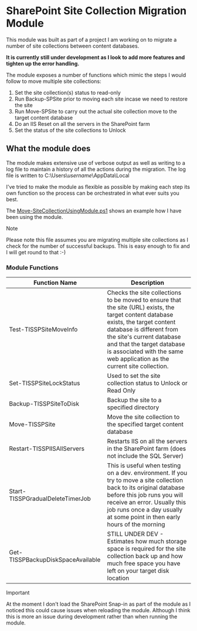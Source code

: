 
# SharePoint Site Collection Migration Module

This module was built as part of a project I am working on to migrate a number of site collections between content databases.

**It is currently still under development as I look to add more features and tighten up the error handling.**

The module exposes a number of functions which mimic the steps I would follow to move multiple site collections:

1. Set the site collection(s) status to read-only
2. Run Backup-SPSite prior to moving each site incase we need to restore the site
3. Run Move-SPSite to carry out the actual site collection move to the target content database
4. Do an IIS Reset on all the servers in the SharePoint farm
5. Set the status of the site collections to Unlock

## What the module does

The module makes extensive use of verbose output as well as writing to a log file to maintain a history of all the actions during the migration. The log file is written to C:\Users\\*username*\AppData\Local

I've tried to make the module as flexible as possible by making each step its own function so the process can be orchestrated in what ever suits you best.

The [Move-SiteCollectionUsingModule.ps1](https://github.com/thisidiotsays/SharePointSiteCollectionMigrationModule/blob/master/Move-SiteCollectionsUsingModule.ps1) shows an example how I have been using the module.

> [!NOTE]
> Please note this file assumes you are migrating multiple site collections as I check for the number of successful backups. This is easy enough to fix and I will get round to that :-)

### Module Functions


|Function Name  |Description  |
|---------|---------|
|Test-TISSPSiteMoveInfo         |Checks the site collections to be moved to ensure that the site (URL) exists, the target content database exists, the target content database is different from the site's current database and that the target database is associated with the same web application as the current site collection.         |
|Set-TISSPSiteLockStatus     |Used to set the site collection status to Unlock or Read Only         |
|Backup-TISSPSiteToDisk     |Backup the site to a specified directory         |
|Move-TISSPSite     |Move the site collection to the specified target content database         |
|Restart-TISSPIISAllServers     |Restarts IIS on all the servers in the SharePoint farm (does not include the SQL Server)         |
|Start-TISSPGradualDeleteTimerJob     |This is useful when testing on a dev. environment. If you try to move a site collection back to its original database before this job runs you will receive an error. Usually this job runs once a day usually at some point in then early hours of the morning          |
|Get-TISSPBackupDiskSpaceAvailable     |STILL UNDER DEV - Estimates how much storage space is required for the site collection back up and how much free space you have left on your target disk location         |


> [!IMPORTANT]
> At the moment I don't load the SharePoint Snap-in as part of the module as I noticed this could cause issues when reloading the module. Although I think this is more an issue during development rather than when running the module.

